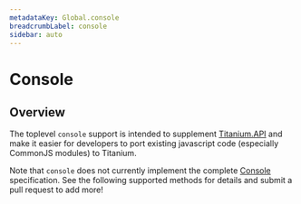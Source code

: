 ```yaml
---
metadataKey: Global.console
breadcrumbLabel: console
sidebar: auto
---
```


# Console

<ProxySummary/>

## Overview

The toplevel `console` support is intended to supplement [Titanium.API](Titanium.API)
and make it easier for developers to port existing javascript code
(especially CommonJS modules) to Titanium.

Note that `console` does not currently implement the complete
[Console](https://developer.mozilla.org/de/docs/Web/API/Console) specification.
See the following supported methods for details and submit a pull request to add more!

<ApiDocs/>
